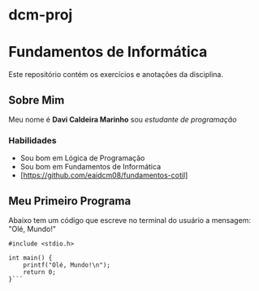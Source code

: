 # dcm-proj
# Fundamentos de Informática 
Este repositório contém os exercícios e anotações da disciplina.

## Sobre Mim
Meu nome é **Davi Caldeira Marinho** sou *estudante de programação* 

### Habilidades
- Sou bom em Lógica de Programação
- Sou bom em Fundamentos de Informática
- [https://github.com/eaidcm08/fundamentos-cotil]

## Meu Primeiro Programa
Abaixo tem um código que escreve no terminal do usuário a mensagem: "Olé, Mundo!"
```
#include <stdio.h>

int main() {
    printf("Olé, Mundo!\n");
    return 0;
}```
